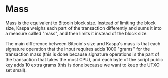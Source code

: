 # Mass

Mass is the equivalent to Bitcoin block size. Instead of limiting the block size, Kaspa weighs each part of the
transaction differently and sums it into a measure called "mass", and then limits it instead of the block size.

The main difference between Bitcoin's size and Kaspa's mass is that each signature operation that the input requires
adds 1000 "grams" for the transaction mass (this is done because signature operations is the part of the transaction
that takes the most CPU), and each byte of the script public key adds 10 extra grams (this is done because we want to
keep the UTXO set small).
